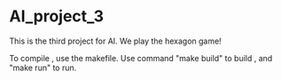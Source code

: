# AI_project_3

This is the third project for AI.  We play the hexagon game!

To compile , use the makefile.  Use command "make build" to build , and "make run" to run.
